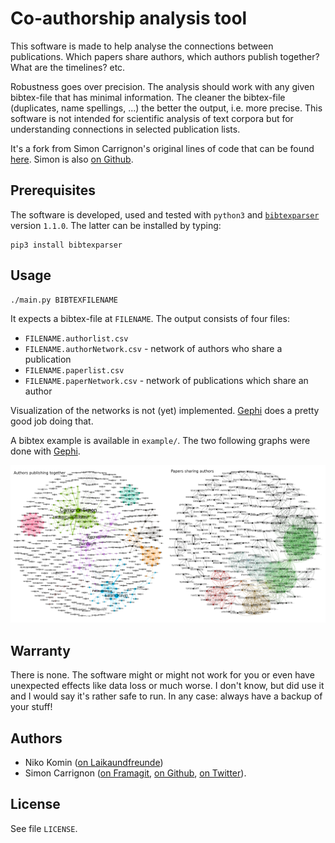 # Co-authorship analysis tool

This software is made to help analyse the connections between
publications. Which papers share authors, which authors publish
together?  What are the timelines? etc.

Robustness goes over precision. The analysis should work with any
given bibtex-file that has minimal information.  The cleaner the
bibtex-file (duplicates, name spellings, ...) the better the output,
i.e. more precise. This software is not intended for scientific
analysis of text corpora but for understanding connections in selected
publication lists.

It's a fork from  Simon Carrignon's original lines of code that can be
found [here](https://framagit.org/sc/pybibnet). Simon is also [on Github](https://github.com/simoncarrignon).

## Prerequisites

The software is developed, used and tested with `python3` and
[`bibtexparser`](https://github.com/sciunto-org/python-bibtexparser)
version `1.1.0`. The latter can be installed by typing:

    pip3 install bibtexparser


## Usage

```bash
./main.py BIBTEXFILENAME
```

It expects a bibtex-file at `FILENAME`. The output consists of four
files:

  * `FILENAME.authorlist.csv`
  * `FILENAME.authorNetwork.csv` - network of authors who share a publication
  * `FILENAME.paperlist.csv`
  * `FILENAME.paperNetwork.csv` - network of publications which share an author

Visualization of the networks is not (yet)
implemented. [Gephi](https://gephi.org/) does a pretty good job doing
that.


A bibtex example is available in `example/`. The two following graphs were done with [Gephi](https://gephi.org/).

![](example/networks.png)


## Warranty

There is none. The software might or might not work for you or even
have unexpected effects like data loss or much worse. I don't know,
but did use it and I would say it's rather safe to run. In any case:
always have a backup of your stuff!

## Authors

  * Niko Komin ([on Laikaundfreunde](http://www.laikaundfreunde.de/niko-komin))
  * Simon Carrignon ([on Framagit](https://framagit.org/sc), [on Github](https://github.com/simoncarrignon), [on Twitter](https://twitter.com/SimonCarrignon/)).


## License

See file `LICENSE`.
